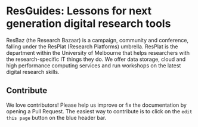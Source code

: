 # ResGuides: Lessons for next generation digital research tools

ResBaz (the Research Bazaar) is a campaign, community and conference, falling under the ResPlat (Research Platforms) umbrella. ResPlat is the department within the University of Melbourne that helps researchers with the research-specific IT things they do. We offer data storage, cloud and high performance computing services and run workshops on the latest digital research skills.

## Contribute

We love contributors! Please help us improve or fix the documentation by opening a Pull Request. The easiest way to contribute is to click on the `edit this page` button on the blue header bar.

[](https://docs.google.com/presentation/d/1HOjSY06bvQX-lxKPssOxAnZOopAgH2ZIY79qRtjiyhc/edit#slide=id.gb50f26b6b_0_7=en "Open in new window")


 